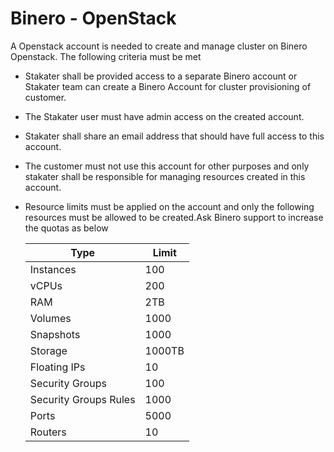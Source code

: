 # Binero - OpenStack

A Openstack account is needed to create and manage cluster on Binero Openstack. The following criteria must be met

- Stakater shall be provided access to a separate Binero account or Stakater team can create a Binero Account for cluster provisioning of customer.
- The Stakater user must have admin access on the created account.
- Stakater shall share an email address that should have full access to this account.
- The customer must not use this account for other purposes and only stakater shall be responsible for managing resources created in this account.
- Resource limits must be applied on the account and only the following resources must be allowed to be created.Ask Binero support to increase the quotas as below

  | Type | Limit |
  |---|---|
  | Instances | 100|
  | vCPUs | 200 |
  | RAM | 2TB |
  | Volumes | 1000 |
  | Snapshots | 1000 |
  | Storage | 1000TB |
  | Floating IPs | 10 |
  | Security Groups | 100 |
  | Security Groups Rules | 1000 |
  | Ports	 | 5000 |
  | Routers | 10 |

